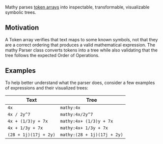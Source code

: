 Mathy parses [token arrays](/cas/tokenizer) into inspectable, transformable, visualizable symbolic trees.

## Motivation

A Token array verifies that text maps to some known symbols, not that they are a correct ordering that produces a valid mathematical expression. The mathy Parser class converts tokens into a tree while also validating that the tree follows the expected Order of Operations.

## Examples

To help better understand what the parser does, consider a few examples of expressions and their visualized trees:

| Text                  | Tree                        |
| --------------------- | --------------------------- |
| `4x`                  | `mathy:4x`                  |
| `4x / 2y^7`           | `mathy:4x/2y^7`             |
| `4x + (1/3)y + 7x`    | `mathy:4x+ (1/3)y + 7x`     |
| `4x + 1/3y + 7x`      | `mathy:4x+ 1/3y + 7x`       |
| `(28 + 1j)(17j + 2y)` | `mathy:(28 + 1j)(17j + 2y)` |
